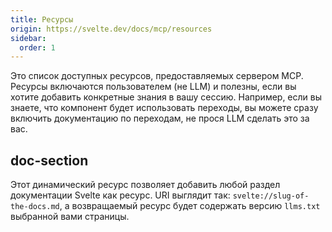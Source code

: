 ```yaml
---
title: Ресурсы
origin: https://svelte.dev/docs/mcp/resources
sidebar:
  order: 1
---
```


Это список доступных ресурсов, предоставляемых сервером MCP. Ресурсы включаются пользователем (не LLM) и полезны, если вы хотите добавить конкретные знания в вашу сессию. Например, если вы знаете, что компонент будет использовать переходы, вы можете сразу включить документацию по переходам, не прося LLM сделать это за вас.

## doc-section

Этот динамический ресурс позволяет добавить любой раздел документации Svelte как ресурс. URI выглядит так: `svelte://slug-of-the-docs.md`, а возвращаемый ресурс будет содержать версию `llms.txt` выбранной вами страницы.
